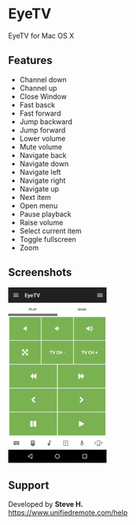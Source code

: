 # EyeTV
EyeTV for Mac OS X

## Features
*  Channel down
*  Channel up
*  Close Window
*  Fast basck
*  Fast forward
*  Jump backward
*  Jump forward
*  Lower volume
*  Mute volume
*  Navigate back
*  Navigate down
*  Navigate left
*  Navigate right
*  Navigate up
*  Next item
*  Open menu
*  Pause playback
*  Raise volume
*  Select current item
*  Toggle fullscreen
*  Zoom

## Screenshots
<img src="screen.png" width="200" />

## Support
Developed by **Steve H.**  
https://www.unifiedremote.com/help

